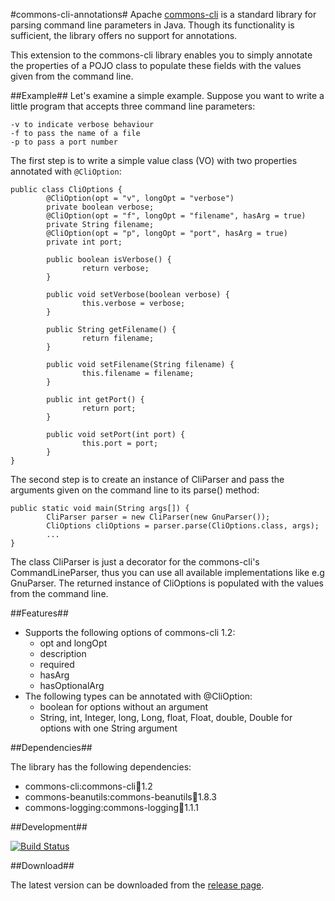 #commons-cli-annotations#
Apache [commons-cli](http://commons.apache.org/proper/commons-cli/) is a standard library for parsing command line parameters in Java. Though its functionality is sufficient, the library offers no support for annotations.

This extension to the commons-cli library enables you to simply annotate the properties of a POJO class to populate these fields with the values given from the command line.

##Example##
Let's examine a simple example. Suppose you want to write a little program that accepts three command line parameters:

```
-v to indicate verbose behaviour
-f to pass the name of a file
-p to pass a port number
```

The first step is to write a simple value class (VO) with two properties annotated with `@CliOption`:

```
public class CliOptions {
        @CliOption(opt = "v", longOpt = "verbose")
        private boolean verbose;
        @CliOption(opt = "f", longOpt = "filename", hasArg = true)
        private String filename;
        @CliOption(opt = "p", longOpt = "port", hasArg = true)
        private int port;

        public boolean isVerbose() {
                return verbose;
        }

        public void setVerbose(boolean verbose) {
                this.verbose = verbose;
        }

        public String getFilename() {
                return filename;
        }

        public void setFilename(String filename) {
                this.filename = filename;
        }

        public int getPort() {
                return port;
        }

        public void setPort(int port) {
                this.port = port;
        }
}
```

The second step is to create an instance of CliParser and pass the arguments given on the command line to its parse() method:

```
public static void main(String args[]) {
        CliParser parser = new CliParser(new GnuParser());
        CliOptions cliOptions = parser.parse(CliOptions.class, args);
        ...
}
```

The class CliParser is just a decorator for the commons-cli's CommandLineParser, thus you can use all available implementations like e.g GnuParser. The returned instance of CliOptions is populated with the values from the command line.

##Features##

* Supports the following options of commons-cli 1.2:
    * opt and longOpt
    * description
    * required
    * hasArg
    * hasOptionalArg
* The following types can be annotated with @CliOption:
    * boolean for options without an argument
    * String, int, Integer, long, Long, float, Float, double, Double for options with one String argument

##Dependencies##

The library has the following dependencies:

* commons-cli:commons-cli:jar:1.2
* commons-beanutils:commons-beanutils:jar:1.8.3
* commons-logging:commons-logging:jar:1.1.1

##Development##

[![Build Status](https://travis-ci.org/siom79/commons-cli-annotations.svg?branch=master)](https://travis-ci.org/siom79/commons-cli-annotations)

##Download##

The latest version can be downloaded from the [release page](https://github.com/siom79/commons-cli-annotations/releases).